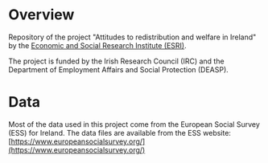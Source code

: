 # Overview

Repository of the project "Attitudes to redistribution and welfare in Ireland" by the [Economic and Social Research Institute (ESRI)](https://www.esri.ie/).

The project is funded by the Irish Research Council (IRC) and the Department of Employment Affairs and Social Protection (DEASP).

# Data

Most of the data used in this project come from the European Social Survey (ESS) for Ireland. The data files are available from the ESS website: [https://www.europeansocialsurvey.org/](https://www.europeansocialsurvey.org/)
